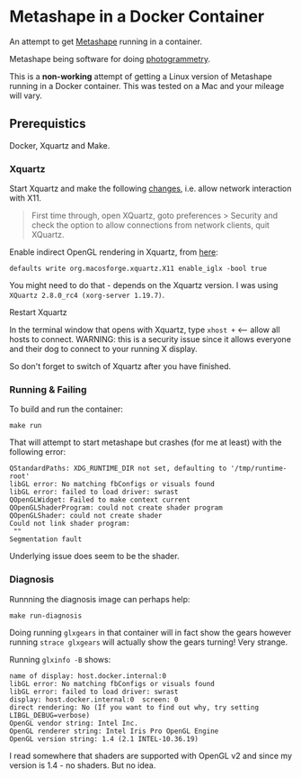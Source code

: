 # Metashape in a Docker Container

An attempt to get [Metashape](https://www.agisoft.com) running in a container.

Metashape being software for doing [photogrammetry](https://en.wikipedia.org/wiki/Photogrammetry).

This is a **non-working** attempt of getting a Linux version of Metashape running in a Docker container. This was tested on a Mac and your mileage will vary.

## Prerequistics

Docker, Xquartz and Make.

### Xquartz

Start Xquartz and make the following [changes](https://www.sicpers.info/2020/10/running-linux-gui-apps-under-macos-using-docker/), i.e. allow network interaction with X11.

> First time through, open XQuartz, goto preferences > Security and check the option to allow connections from network clients, quit XQuartz.

Enable indirect OpenGL rendering in Xquartz, from [here](https://services.dartmouth.edu/TDClient/1806/Portal/KB/ArticleDet?ID=89669):

```
defaults write org.macosforge.xquartz.X11 enable_iglx -bool true
```

You might need to do that - depends on the Xquartz version. I was using `XQuartz 2.8.0_rc4 (xorg-server 1.19.7)`.

Restart Xquartz

In the terminal window that opens with Xquartz, type `xhost +` <-- allow all hosts to connect. WARNING: this is a security issue since it allows everyone and their dog to connect to your running X display.

So don't forget to switch of Xquartz after you have finished.

### Running & Failing

To build and run the container:

```
make run
```

That will attempt to start metashape but crashes (for me at least) with the following error:

```
QStandardPaths: XDG_RUNTIME_DIR not set, defaulting to '/tmp/runtime-root'
libGL error: No matching fbConfigs or visuals found
libGL error: failed to load driver: swrast
QOpenGLWidget: Failed to make context current
QOpenGLShaderProgram: could not create shader program
QOpenGLShader: could not create shader
Could not link shader program:
 ""
Segmentation fault
```

Underlying issue does seem to be the shader.

### Diagnosis

Runnning the diagnosis image can perhaps help:

```
make run-diagnosis
```

Doing running `glxgears` in that container will in fact show the gears however running `strace glxgears` will actually show the gears turning! Very strange.

Running `glxinfo -B` shows:

```
name of display: host.docker.internal:0
libGL error: No matching fbConfigs or visuals found
libGL error: failed to load driver: swrast
display: host.docker.internal:0  screen: 0
direct rendering: No (If you want to find out why, try setting LIBGL_DEBUG=verbose)
OpenGL vendor string: Intel Inc.
OpenGL renderer string: Intel Iris Pro OpenGL Engine
OpenGL version string: 1.4 (2.1 INTEL-10.36.19)
```

I read somewhere that shaders are supported with OpenGL v2 and since my version is 1.4 - no shaders. But no idea.
